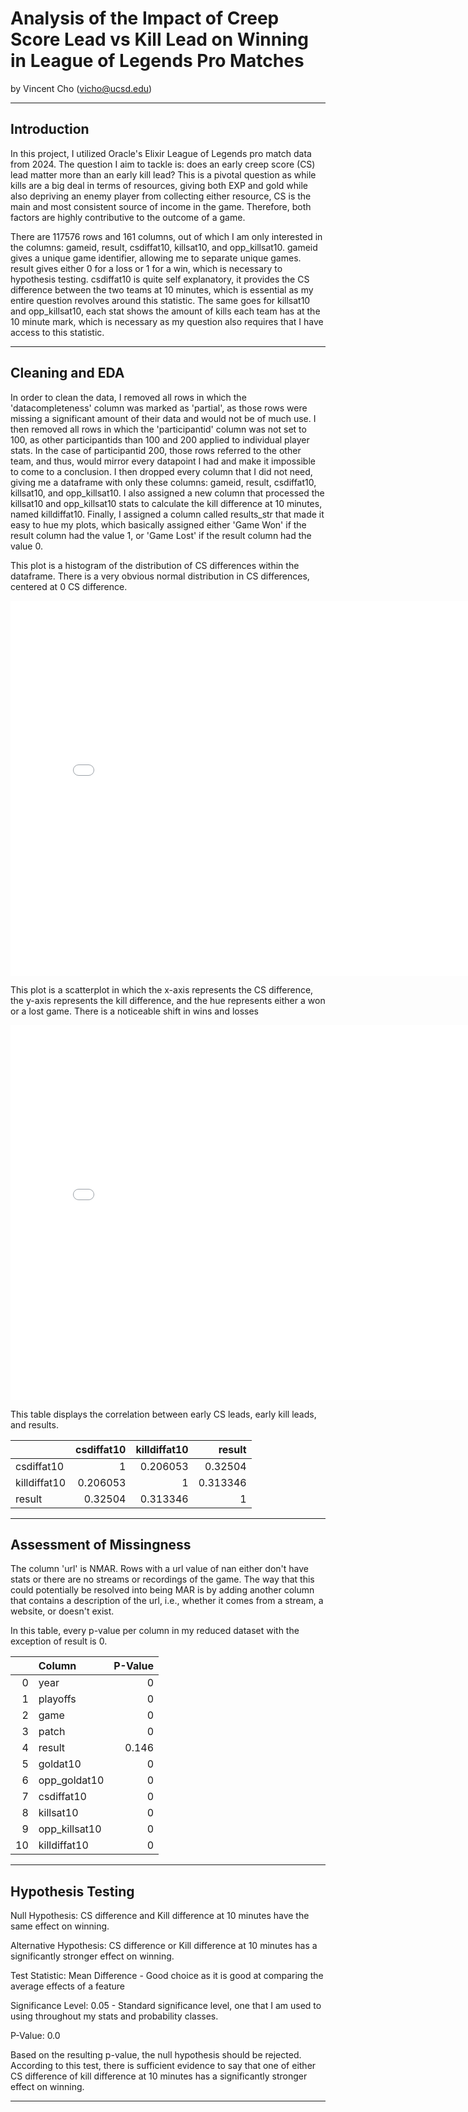 # Analysis of the Impact of Creep Score Lead vs Kill Lead on Winning in League of Legends Pro Matches

by Vincent Cho (vicho@ucsd.edu)

---

## Introduction

In this project, I utilized Oracle's Elixir League of Legends pro match data from 2024. The question I aim to tackle is: does an early creep score (CS) lead matter more than an early kill lead? This is a pivotal question as while kills are a big deal in terms of resources, giving both EXP and gold while also depriving an enemy player from collecting either resource, CS is the main and most consistent source of income in the game. Therefore, both factors are highly contributive to the outcome of a game. 

There are 117576 rows and 161 columns, out of which I am only interested in the columns: gameid, result, csdiffat10, killsat10, and opp_killsat10. gameid gives a unique game identifier, allowing me to separate unique games. result gives either 0 for a loss or 1 for a win, which is necessary to hypothesis testing. csdiffat10 is quite self explanatory, it provides the CS difference between the two teams at 10 minutes, which is essential as my entire question revolves around this statistic. The same goes for killsat10 and opp_killsat10, each stat shows the amount of kills each team has at the 10 minute mark, which is necessary as my question also requires that I have access to this statistic. 

---

## Cleaning and EDA

In order to clean the data, I removed all rows in which the 'datacompleteness' column was marked as 'partial', as those rows were missing a significant amount of their data and would not be of much use. I then removed all rows in which the 'participantid' column was not set to 100, as other participantids than 100 and 200 applied to individual player stats. In the case of participantid 200, those rows referred to the other team, and thus, would mirror every datapoint I had and make it impossible to come to a conclusion. I then dropped every column that I did not need, giving me a dataframe with only these columns: gameid, result, csdiffat10, killsat10, and opp_killsat10. I also assigned a new column that processed the killsat10 and opp_killsat10 stats to calculate the kill difference at 10 minutes, named killdiffat10. Finally, I assigned a column called results_str that made it easy to hue my plots, which basically assigned either 'Game Won' if the result column had the value 1, or 'Game Lost' if the result column had the value 0. 

This plot is a histogram of the distribution of CS differences within the dataframe. There is a very obvious normal distribution in CS differences, centered at 0 CS difference. 

<iframe
  src="assets/fig.html"
  width="800"
  height="600"
  frameborder="0"
></iframe>

This plot is a scatterplot in which the x-axis represents the CS difference, the y-axis represents the kill difference, and the hue represents either a won or a lost game. There is a noticeable shift in wins and losses 

<iframe
  src="assets/fig0.html"
  width="800"
  height="600"
  frameborder="0"
></iframe>

This table displays the correlation between early CS leads, early kill leads, and results. 

|              |   csdiffat10 |   killdiffat10 |   result |
|:-------------|-------------:|---------------:|---------:|
| csdiffat10   |     1        |       0.206053 | 0.32504  |
| killdiffat10 |     0.206053 |       1        | 0.313346 |
| result       |     0.32504  |       0.313346 | 1        |

---

## Assessment of Missingness

The column 'url' is NMAR. Rows with a url value of nan either don't have stats or there are no streams or recordings of the game. The way that this could potentially be resolved into being MAR is by adding another column that contains a description of the url, i.e., whether it comes from a stream, a website, or doesn't exist. 

In this table, every p-value per column in my reduced dataset with the exception of result is 0. 

|    | Column        |   P-Value |
|---:|:--------------|----------:|
|  0 | year          |     0     |
|  1 | playoffs      |     0     |
|  2 | game          |     0     |
|  3 | patch         |     0     |
|  4 | result        |     0.146 |
|  5 | goldat10      |     0     |
|  6 | opp_goldat10  |     0     |
|  7 | csdiffat10    |     0     |
|  8 | killsat10     |     0     |
|  9 | opp_killsat10 |     0     |
| 10 | killdiffat10  |     0     |

---

## Hypothesis Testing

Null Hypothesis: CS difference and Kill difference at 10 minutes have the same effect on winning. 

Alternative Hypothesis: CS difference or Kill difference at 10 minutes has a significantly stronger effect on winning. 

Test Statistic: Mean Difference - Good choice as it is good at comparing the average effects of a feature

Significance Level: 0.05 - Standard significance level, one that I am used to using throughout my stats and probability classes. 

P-Value: 0.0

Based on the resulting p-value, the null hypothesis should be rejected. According to this test, there is sufficient evidence to say that one of either CS difference of kill difference at 10 minutes has a significantly stronger effect on winning. 

---